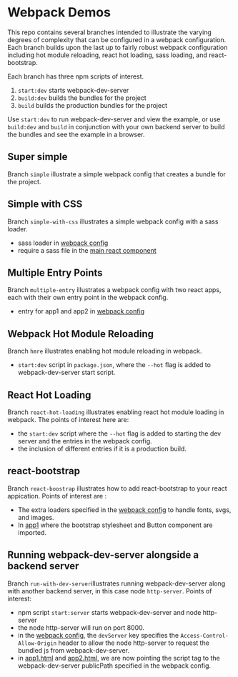# Webpack Demos

This repo contains several branches intended to illustrate the varying degrees
of complexity that can be configured in a webpack configuration. Each branch
builds upon the last up to fairly robust webpack configuration including hot
module reloading, react hot loading, sass loading, and react-bootstrap.

Each branch has three npm scripts of interest.

1. `start:dev` starts webpack-dev-server
2. `build:dev` builds the bundles for the project
3. `build` builds the production bundles for the project

Use `start:dev` to run webpack-dev-server and view the example, or use
`build:dev` and `build` in conjunction with your own backend server to build
the bundles and see the example in a browser.

## Super simple

Branch `simple` illustrate a simple webpack config that creates a bundle for the
project.

## Simple with CSS

Branch `simple-with-css` illustrates a simple webpack config with a sass loader.

* sass loader in [webpack config](webpack.config.js)
* require a sass file in the [main react component](src/app1/containers/Main.js)

## Multiple Entry Points

Branch `multiple-entry` illustrates a webpack config with two react apps, each
with their own entry point in the webpack config.

* entry for app1 and app2 in [webpack config](webpack.config.js)

## Webpack Hot Module Reloading

Branch `hmre` illustrates enabling hot module reloading in webpack.

* `start:dev` script in `package.json`, where the `--hot` flag is added to 
webpack-dev-server start script.

## React Hot Loading

Branch `react-hot-loading` illustrates enabling react hot module loading in
webpack. The points of interest here are:

* the `start:dev` script where the `--hot` flag is added to starting the dev
server and the entries in the webpack config.
* the inclusion of different entries if it is a production build.

## react-bootstrap

Branch `react-boostrap` illustrates how to add react-bootstrap to your react
appication. Points of interest are :

* The extra loaders specified in the [webpack config](webpack.config.js) to
handle fonts, svgs, and images.
* In [app1](src/app1/containers/Main.js) where the bootstrap stylesheet and
Button component are imported.

## Running webpack-dev-server alongside a backend server

Branch `run-with-dev-server`illustrates running webpack-dev-server along with
another backend server, in this case node `http-server`. Points of interest:

* npm script `start:server` starts webpack-dev-server and node http-server
* the node http-server will run on port 8000.
* in the [webpack config](webpack.config.js), the `devServer` key specifies the
`Access-Control-Allow-Origin` header to allow the node http-server to request
the bundled js from webpack-dev-server.
* in [app1.html](app1.html) and [app2.html](app2.html), we are now pointing the
script tag to the webpack-dev-server publicPath specified in the webpack config.
